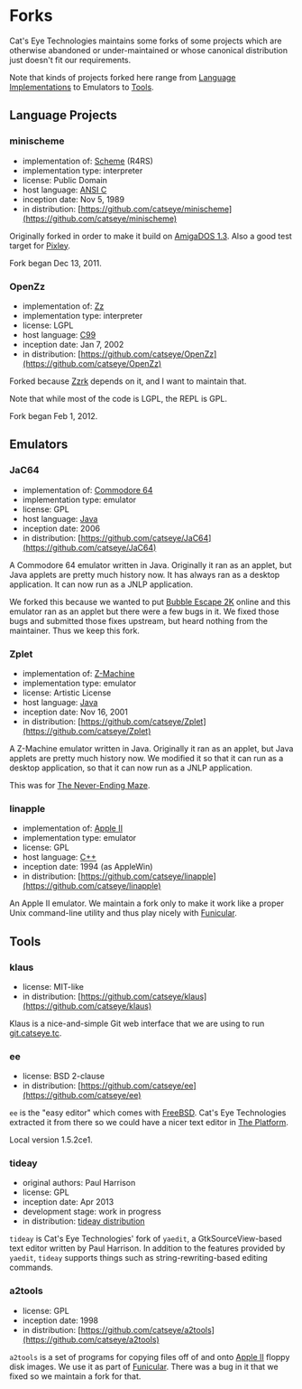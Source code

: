 Forks
=====

Cat's Eye Technologies maintains some forks of some projects which are
otherwise abandoned or under-maintained or whose canonical distribution
just doesn't fit our requirements.

Note that kinds of projects forked here range from
[Language Implementations](Language%20Implementations.md) to Emulators to
[Tools](Tools.md).

Language Projects
-----------------

### minischeme

*   implementation of: [Scheme][] (R4RS)
*   implementation type: interpreter
*   license: Public Domain
*   host language: [ANSI C][]
*   inception date: Nov 5, 1989
*   in distribution: [https://github.com/catseye/minischeme](https://github.com/catseye/minischeme)

Originally forked in order to make it build on [AmigaDOS 1.3][].
Also a good test target for [Pixley][].

Fork began Dec 13, 2011.

### OpenZz

*   implementation of: [Zz][]
*   implementation type: interpreter
*   license: LGPL
*   host language: [C99][]
*   inception date: Jan 7, 2002
*   in distribution: [https://github.com/catseye/OpenZz](https://github.com/catseye/OpenZz)

Forked because [Zzrk][] depends on it, and I want to maintain that.

Note that while most of the code is LGPL, the REPL is GPL.

Fork began Feb 1, 2012.

Emulators
---------

### JaC64

*   implementation of: [Commodore 64][]
*   implementation type: emulator
*   license: GPL
*   host language: [Java][]
*   inception date: 2006
*   in distribution: [https://github.com/catseye/JaC64](https://github.com/catseye/JaC64)

A Commodore 64 emulator written in Java.  Originally it ran as an applet,
but Java applets are pretty much history now.  It has always ran as a
desktop application.  It can now run as a JNLP application.

We forked this because we wanted to put [Bubble Escape 2K][] online
and this emulator ran as an applet but there were a few bugs in it.
We fixed those bugs and submitted those fixes upstream, but heard
nothing from the maintainer.  Thus we keep this fork.

### Zplet

*   implementation of: [Z-Machine][]
*   implementation type: emulator
*   license: Artistic License
*   host language: [Java][]
*   inception date: Nov 16, 2001
*   in distribution: [https://github.com/catseye/Zplet](https://github.com/catseye/Zplet)

A Z-Machine emulator written in Java.  Originally it ran as an applet,
but Java applets are pretty much history now.  We modified it so that
it can run as a desktop application, so that it can now run as a JNLP
application.

This was for [The Never-Ending Maze][].

### linapple

*   implementation of: [Apple II][]
*   implementation type: emulator
*   license: GPL
*   host language: [C++][]
*   inception date: 1994 (as AppleWin)
*   in distribution: [https://github.com/catseye/linapple](https://github.com/catseye/linapple)

An Apple II emulator.  We maintain a fork only to make it work like
a proper Unix command-line utility and thus play nicely with
[Funicular][].

Tools
-----

### klaus

*   license: MIT-like
*   in distribution: [https://github.com/catseye/klaus](https://github.com/catseye/klaus)

Klaus is a nice-and-simple Git web interface that we are using
to run [git.catseye.tc](http://git.catseye.tc/).

### ee

*   license: BSD 2-clause
*   in distribution: [https://github.com/catseye/ee](https://github.com/catseye/ee)

`ee` is the "easy editor" which comes with [FreeBSD][].  Cat's Eye Technologies
extracted it from there so we could have a nicer text editor in [The Platform][].

Local version 1.5.2ce1.

### tideay

*   original authors: Paul Harrison
*   license: GPL
*   inception date: Apr 2013
*   development stage: work in progress
*   in distribution: [tideay distribution](http://catseye.tc/distribution/tideay_distribution)

`tideay` is Cat's Eye Technologies' fork of `yaedit`, a GtkSourceView-based
text editor written by Paul Harrison.  In addition to the
features provided by `yaedit`, `tideay` supports things such as
string-rewriting-based editing commands.

### a2tools

*   license: GPL
*   inception date: 1998
*   in distribution: [https://github.com/catseye/a2tools](https://github.com/catseye/a2tools)

`a2tools` is a set of programs for copying files off of and onto
[Apple II][] floppy disk images.  We use it as part of [Funicular][].
There was a bug in it that we fixed so we maintain a fork for that.

[Scheme]: ../article/Project%20Dependencies.md#scheme
[ANSI C]: ../article/Project%20Dependencies.md#ansi-c
[C99]: ../article/Project%20Dependencies.md#c99
[AmigaDOS 1.3]: ../article/Retrocomputing.md#amiga-500
[Pixley]: ../article/Languages.md#pixley
[Zz]: http://catseye.tc/modules/OpenZz/doc/zzdoc.html
[Zzrk]: ../article/Games.md#zzrk
[Java]: ../article/Project%20Dependencies.md#java
[Bubble Escape 2K]: ../article/Games.md#bubble-escape
[The Never-Ending Maze]: ../article/Games.md#the-never-ending-maze
[Z-Machine]: ../article/Retrocomputing.md#z-machine
[C++]: http://www.open-std.org/jtc1/sc22/wg21/
[Funicular]: ../article/Tools.md#funicular
[Commodore 64]: ../article/Retrocomputing.md#commodore-64
[Apple II]: ../article/Retrocomputing.md#apple-ii
[The Platform]: ../article/Platforms.md#the-cats-eye-technologies-platform
[FreeBSD]: https://www.freebsd.org/

